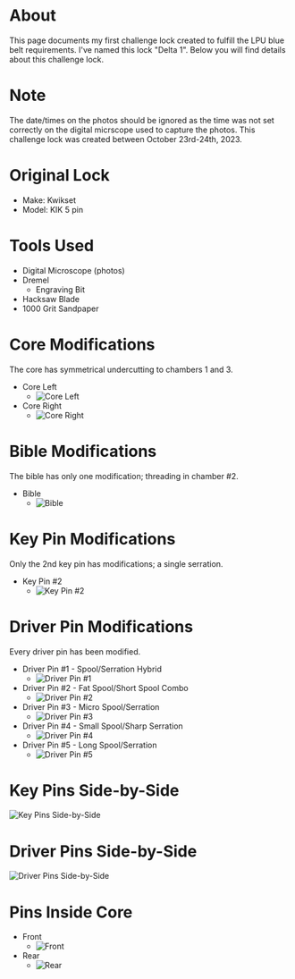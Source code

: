 # About
This page documents my first challenge lock created to fulfill the LPU blue belt requirements. I've named this lock "Delta 1". Below you will find details about this
challenge lock.

# Note
The date/times on the photos should be ignored as the time was not set correctly on the digital micrscope used to capture the photos. This challenge lock was created between October 23rd-24th, 2023.

# Original Lock
* Make: Kwikset
* Model: KIK 5 pin

# Tools Used
* Digital Microscope (photos)
* Dremel
  * Engraving Bit
* Hacksaw Blade
* 1000 Grit Sandpaper

# Core Modifications
The core has symmetrical undercutting to chambers 1 and 3.
* Core Left
  * ![Core Left](core_left.jpg)
* Core Right
  * ![Core Right](core_right.jpg)
 
# Bible Modifications
The bible has only one modification; threading in chamber #2.
* Bible
  * ![Bible](bible.jpg)

# Key Pin Modifications
Only the 2nd key pin has modifications; a single serration.
* Key Pin #2
  * ![Key Pin #2](key_pin_2.jpg)

# Driver Pin Modifications
Every driver pin has been modified.
* Driver Pin #1 - Spool/Serration Hybrid
  * ![Driver Pin #1](driver_1.jpg)
* Driver Pin #2 - Fat Spool/Short Spool Combo
  * ![Driver Pin #2](driver_2.jpg)
* Driver Pin #3 - Micro Spool/Serration
  * ![Driver Pin #3](driver_3.jpg)
* Driver Pin #4 - Small Spool/Sharp Serration
  * ![Driver Pin #4](driver_4.jpg)
* Driver Pin #5 - Long Spool/Serration
  * ![Driver Pin #5](driver_5.jpg)
 
# Key Pins Side-by-Side
![Key Pins Side-by-Side](key_pins.jpg)

# Driver Pins Side-by-Side
![Driver Pins Side-by-Side](driver_pins.jpg)

# Pins Inside Core
* Front
  * ![Front](pins_in_core_front.jpg)
* Rear
  * ![Rear](pins_in_core_rear.jpg)
